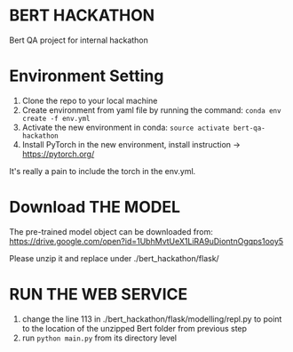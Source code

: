 # BERT HACKATHON
Bert QA project for internal hackathon
# Environment Setting
1. Clone the repo to your local machine
2. Create environment from yaml file by running the command:
```conda env create -f env.yml```
3. Activate the new environment in conda:
```source activate bert-qa-hackathon```
4. Install PyTorch in the new environment, install instruction -> https://pytorch.org/

It's really a pain to include the torch in the env.yml. 
# Download THE MODEL
The pre-trained model object can be downloaded from:
https://drive.google.com/open?id=1UbhMvtUeX1LiRA9uDiontnOgqps1ooy5

Please unzip it and replace under ./bert_hackathon/flask/ 
# RUN THE WEB SERVICE
1. change the line 113 in ./bert_hackathon/flask/modelling/repl.py to point to the location of the unzipped Bert folder from previous step
2. run ```python main.py``` from its directory level

